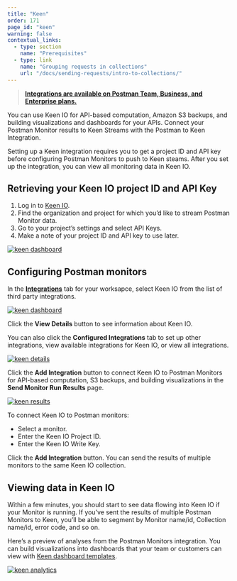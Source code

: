 ```yaml
---
title: "Keen"
order: 171
page_id: "keen"
warning: false
contextual_links:
  - type: section
    name: "Prerequisites"
  - type: link
    name: "Grouping requests in collections"
    url: "/docs/sending-requests/intro-to-collections/"
---
```


> **[Integrations are available on Postman Team, Business, and Enterprise plans.](https://www.postman.com/pricing/)**

You can use Keen IO for API-based computation, Amazon S3 backups, and building visualizations and dashboards for your APIs. Connect your Postman Monitor results to Keen Streams with the Postman to Keen Integration.

Setting up a Keen integration requires you to get a project ID and API key before configuring Postman Monitors to push to Keen steams. After you set up the integration, you can view all monitoring data in Keen IO.

## Retrieving your Keen IO project ID and API Key

1. Log in to [Keen IO](https://keen.io/home/).
1. Find the organization and project for which you’d like to stream Postman Monitor data.
1. Go to your project’s settings and select API Keys.
1. Make a note of your project ID and API key to use later.

[![keen dashboard](https://assets.postman.com/postman-docs/59119661.jpg)](https://assets.postman.com/postman-docs/59119661.jpg)

## Configuring Postman monitors

In the **[Integrations](https://go.postman.co/workspaces)** tab for your worksapce, select Keen IO from the list of third party integrations.

[![keen dashboard](https://assets.postman.com/postman-docs/integrations_keen1.png)](https://assets.postman.com/postman-docs/integrations_keen1.png)

Click the **View Details** button to see information about Keen IO.

You can also click the **Configured Integrations** tab to set up other integrations, view available integrations for Keen IO, or view all integrations.

[![keen details](https://assets.postman.com/postman-docs/WS-integrations_Keen_details2.png)](https://assets.postman.com/postman-docs/WS-integrations_Keen_details2.png)

Click the **Add Integration** button to connect Keen IO to Postman Monitors for API-based computation, S3 backups, and building visualizations in the **Send Monitor Run Results** page.

[![keen results](https://assets.postman.com/postman-docs/WS-integrations-keen-sendMonRun.png)](https://assets.postman.com/postman-docs/WS-integrations-keen-sendMonRun.png)

To connect Keen IO to Postman monitors:

- Select a monitor.
- Enter the Keen IO Project ID.
- Enter the Keen IO Write Key.

Click the **Add Integration** button. You can send the results of multiple monitors to the same Keen IO collection.

## Viewing data in Keen IO

Within a few minutes, you should start to see data flowing into Keen IO if your Monitor is running. If you’ve sent the results of multiple Postman Monitors to Keen, you’ll be able to segment by Monitor name/id, Collection name/id, error code, and so on.

Here’s a preview of analyses from the Postman Monitors integration. You can build visualizations into dashboards that your team or customers can view with [Keen dashboard templates](https://keen.io/docs/visualize/how-to-create-a-dashboard/).

[![keen analytics](https://assets.postman.com/postman-docs/keen_dashboard.png)](https://assets.postman.com/postman-docs/keen_dashboard.png)
